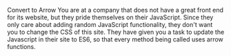 Convert to Arrow
You are at a company that does not have a great front end for its website, but they pride themselves on their JavaScript. 
Since they only care about adding random JavaScript functionality, they don't want you to change the CSS of this site. 
They have given you a task to update the Javascript in their site to ES6, so that every method being called uses arrow functions.
